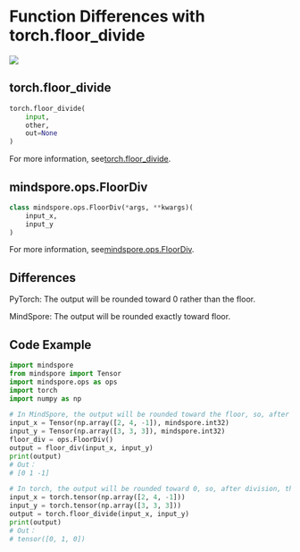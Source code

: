 ﻿# Function Differences with torch.floor_divide

<a href="https://gitee.com/mindspore/docs/blob/r1.5/docs/mindspore/migration_guide/source_en/api_mapping/pytorch_diff/FloorDiv.md" target="_blank"><img src="https://gitee.com/mindspore/docs/raw/r1.5/resource/_static/logo_source_en.png"></a>

## torch.floor_divide

```python
torch.floor_divide(
    input,
    other,
    out=None
)
```

For more information, see[torch.floor_divide](https://pytorch.org/docs/1.5.0/torch.html#torch.floor_divide).

## mindspore.ops.FloorDiv

```python
class mindspore.ops.FloorDiv(*args, **kwargs)(
    input_x,
    input_y
)
```

For more information, see[mindspore.ops.FloorDiv](https://mindspore.cn/docs/api/en/r1.5/api_python/ops/mindspore.ops.FloorDiv.html#mindspore.ops.FloorDiv).

## Differences

PyTorch: The output will be rounded toward 0 rather than the floor.

MindSpore: The output will be rounded exactly toward floor.

## Code Example

```python
import mindspore
from mindspore import Tensor
import mindspore.ops as ops
import torch
import numpy as np

# In MindSpore, the output will be rounded toward the floor, so, after division, the output -0.33 will be rounded to -1.
input_x = Tensor(np.array([2, 4, -1]), mindspore.int32)
input_y = Tensor(np.array([3, 3, 3]), mindspore.int32)
floor_div = ops.FloorDiv()
output = floor_div(input_x, input_y)
print(output)
# Out：
# [0 1 -1]

# In torch, the output will be rounded toward 0, so, after division, the output -0.33 will be rounded to 0.
input_x = torch.tensor(np.array([2, 4, -1]))
input_y = torch.tensor(np.array([3, 3, 3]))
output = torch.floor_divide(input_x, input_y)
print(output)
# Out：
# tensor([0, 1, 0])
```